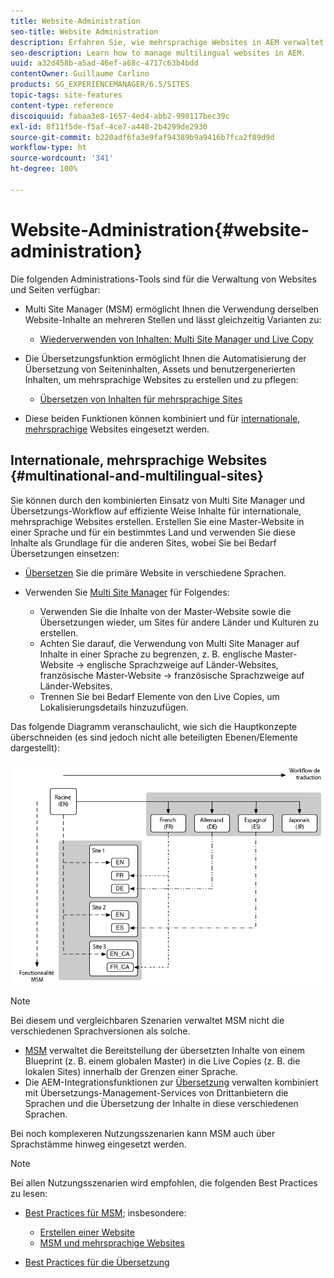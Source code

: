 ```yaml
---
title: Website-Administration
seo-title: Website Administration
description: Erfahren Sie, wie mehrsprachige Websites in AEM verwaltet werden.
seo-description: Learn how to manage multilingual websites in AEM.
uuid: a32d458b-a5ad-46ef-a68c-4717c63b4bdd
contentOwner: Guillaume Carlino
products: SG_EXPERIENCEMANAGER/6.5/SITES
topic-tags: site-features
content-type: reference
discoiquuid: fabaa3e8-1657-4ed4-abb2-990117bec39c
exl-id: 8f11f5de-f5af-4ce7-a448-2b4299de2930
source-git-commit: b220adf6fa3e9faf94389b9a9416b7fca2f89d9d
workflow-type: ht
source-wordcount: '341'
ht-degree: 100%

---
```


# Website-Administration{#website-administration}

Die folgenden Administrations-Tools sind für die Verwaltung von Websites und Seiten verfügbar:

* Multi Site Manager (MSM) ermöglicht Ihnen die Verwendung derselben Website-Inhalte an mehreren Stellen und lässt gleichzeitig Varianten zu:

   * [Wiederverwenden von Inhalten: Multi Site Manager und Live Copy](/help/sites-administering/msm.md)

* Die Übersetzungsfunktion ermöglicht Ihnen die Automatisierung der Übersetzung von Seiteninhalten, Assets und benutzergenerierten Inhalten, um mehrsprachige Websites zu erstellen und zu pflegen:

   * [Übersetzen von Inhalten für mehrsprachige Sites](/help/sites-administering/translation.md)

* Diese beiden Funktionen können kombiniert und für [internationale, mehrsprachige](#multinational-and-multilingual-sites) Websites eingesetzt werden.

## Internationale, mehrsprachige Websites {#multinational-and-multilingual-sites}

Sie können durch den kombinierten Einsatz von Multi Site Manager und Übersetzungs-Workflow auf effiziente Weise Inhalte für internationale, mehrsprachige Websites erstellen. Erstellen Sie eine Master-Website in einer Sprache und für ein bestimmtes Land und verwenden Sie diese Inhalte als Grundlage für die anderen Sites, wobei Sie bei Bedarf Übersetzungen einsetzen:

* [Übersetzen](/help/sites-administering/translation.md) Sie die primäre Website in verschiedene Sprachen.

* Verwenden Sie [Multi Site Manager](/help/sites-administering/msm.md) für Folgendes:

   * Verwenden Sie die Inhalte von der Master-Website sowie die Übersetzungen wieder, um Sites für andere Länder und Kulturen zu erstellen.
   * Achten Sie darauf, die Verwendung von Multi Site Manager auf Inhalte in einer Sprache zu begrenzen, z. B. englische Master-Website -> englische Sprachzweige auf Länder-Websites, französische Master-Website -> französische Sprachzweige auf Länder-Websites.
   * Trennen Sie bei Bedarf Elemente von den Live Copies, um Lokalisierungsdetails hinzuzufügen.

Das folgende Diagramm veranschaulicht, wie sich die Hauptkonzepte überschneiden (es sind jedoch nicht alle beteiligten Ebenen/Elemente dargestellt):

![chlimage_1-71](assets/chlimage_1-71a.png)

>[!NOTE]
>
>Bei diesem und vergleichbaren Szenarien verwaltet MSM nicht die verschiedenen Sprachversionen als solche.
>
>* [MSM](/help/sites-administering/msm.md) verwaltet die Bereitstellung der übersetzten Inhalte von einem Blueprint (z. B. einem globalen Master) in die Live Copies (z. B. die lokalen Sites) innerhalb der Grenzen einer Sprache.
>* Die AEM-Integrationsfunktionen zur [Übersetzung](/help/sites-administering/translation.md) verwalten kombiniert mit Übersetzungs-Management-Services von Drittanbietern die Sprachen und die Übersetzung der Inhalte in diese verschiedenen Sprachen.
>
>Bei noch komplexeren Nutzungsszenarien kann MSM auch über Sprachstämme hinweg eingesetzt werden.

>[!NOTE]
>
>Bei allen Nutzungsszenarien wird empfohlen, die folgenden Best Practices zu lesen:
>
>* [Best Practices für MSM](/help/sites-administering/msm-best-practices.md); insbesondere:
   >
   >   * [Erstellen einer Website](/help/sites-administering/msm-best-practices.md#create-site)
   >   * [MSM und mehrsprachige Websites](/help/sites-administering/msm-best-practices.md#msm-and-multilingual-websites)
>
>* [Best Practices für die Übersetzung](/help/sites-administering/tc-bp.md)

